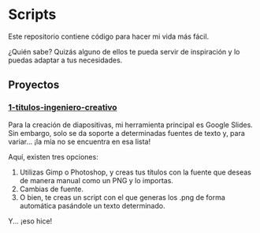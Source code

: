 # Scripts

Este repositorio contiene código para hacer mi vida más fácil.

¿Quién sabe? Quizás alguno de ellos te pueda servir de inspiración y lo puedas adaptar a tus necesidades.

## Proyectos

### [1-titulos-ingeniero-creativo](output/README.md)

Para la creación de diapositivas, mi herramienta principal es Google Slides. Sin embargo, solo se da soporte a determinadas fuentes de texto y, para variar... ¡la mía no se encuentra en esa lista!

Aquí, existen tres opciones:

1) Utilizas Gimp o Photoshop, y creas tus títulos con la fuente que deseas de manera manual como un PNG y lo importas.
2) Cambias de fuente.
3) O bien, te creas un script con el que generas los .png de forma automática pasándole un texto determinado.

Y... ¡eso hice!
